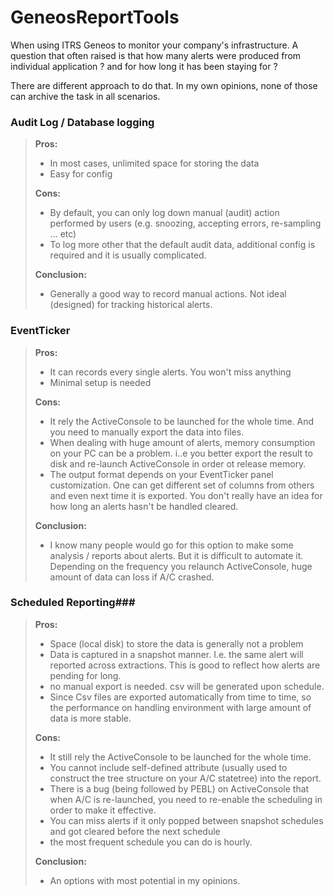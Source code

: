 # GeneosReportTools

When using ITRS Geneos to monitor your company's infrastructure. A question that often raised is that how many alerts were produced from individual application ? and for how long it has been staying for ?

There are different approach to do that. In my own opinions, none of those can archive the task in all scenarios.

### Audit Log / Database logging ###
> **Pros:**
> * In most cases, unlimited space for storing the data
> * Easy for config
> 
> **Cons:**
> * By default, you can only log down manual (audit) action performed by users (e.g. snoozing, accepting errors, re-sampling ... etc)
> * To log more other that the default audit data, additional config is required and it is usually complicated.
> 
> **Conclusion:**
> * Generally a good way to record manual actions. Not ideal (designed) for tracking historical alerts.

### EventTicker ###
> **Pros:**
> * It can records every single alerts. You won't miss anything
> * Minimal setup is needed
> 
> **Cons:**
> * It rely the ActiveConsole to be launched for the whole time. And you need to manually export the data into files.
> * When dealing with huge amount of alerts, memory consumption on your PC can be a problem. i..e you better export the result to disk and re-launch ActiveConsole in order ot release memory.
> * The output format depends on your EventTicker panel customization. One can get different set of columns from others and even next time it is exported.
> You don't really have an idea for how long an alerts hasn't be handled cleared.
> 
> **Conclusion:**
> * I know many people would go for this option to make some analysis / reports about alerts. But it is difficult to automate it. Depending on the frequency you relaunch ActiveConsole, huge amount of data can loss if A/C crashed.

### Scheduled Reporting###
> **Pros:**
> * Space (local disk) to store the data is generally not a problem
> * Data is captured in a snapshot manner. I.e. the same alert will reported across extractions. This is good to reflect how alerts are pending for long.
> * no manual export is needed. csv will be generated upon schedule.
> * Since Csv files are exported automatically from time to time, so the performance on handling environment with large amount of data is more stable.
> 
> **Cons:**
> * It still rely the ActiveConsole to be launched for the whole time.
> * You cannot include self-defined attribute (usually used to construct the tree structure on your A/C statetree) into the report.
> * There is a bug (being followed by PEBL) on ActiveConsole that when A/C is re-launched, you need to re-enable the scheduling in order to make it effective.
> * You can miss alerts if it only popped between snapshot schedules and got cleared before the next schedule
> * the most frequent schedule you can do is hourly.
> 
> **Conclusion:**
> * An options with most potential in my opinions.
